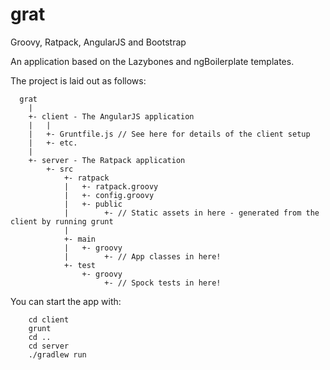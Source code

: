 grat
====

Groovy, Ratpack, AngularJS and Bootstrap

An application based on the Lazybones and ngBoilerplate templates.

The project is laid out as follows:
```
  grat
    |
    +- client - The AngularJS application
    |   |
    |   +- Gruntfile.js // See here for details of the client setup
    |   +- etc.
    |
    +- server - The Ratpack application
        +- src
            +- ratpack
            |   +- ratpack.groovy
            |   +- config.groovy
            |   +- public          
            |        +- // Static assets in here - generated from the client by running grunt
            |
            +- main
            |   +- groovy
            |        +- // App classes in here!
            +- test
                +- groovy
                     +- // Spock tests in here!
```
You can start the app with:
```
    cd client
    grunt
    cd ..
    cd server
    ./gradlew run
```
